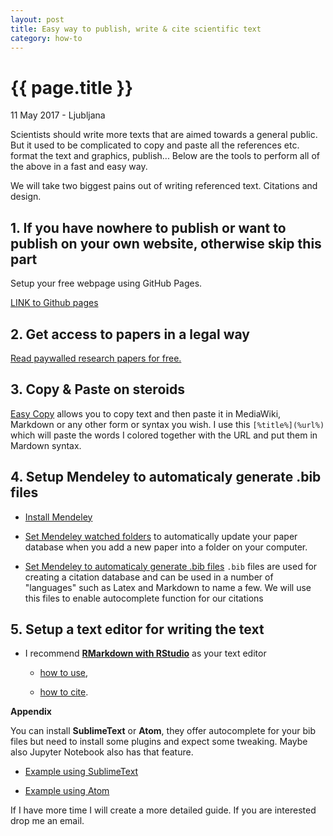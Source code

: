 ```yaml
---
layout: post
title: Easy way to publish, write & cite scientific text
category: how-to
---
```


{{ page.title }}
================

<p class="meta">11 May 2017 - Ljubljana</p>

Scientists should write more texts that are aimed towards a general public. But it used to be complicated to copy and paste all the references etc. format the text and graphics, publish...
Below are the tools to perform all of the above in a fast and easy way.

We will take two biggest pains out of writing referenced text. 
Citations and design.


## 1. If you have nowhere to publish or want to publish on your own website, otherwise skip this part 

Setup your free webpage using GitHub Pages.
 
[LINK to Github pages](https://pages.github.com/)


## 2. Get access to papers in a legal way

[Read paywalled research papers for free. ](http://unpaywall.org/)

## 3. Copy & Paste on steroids

[Easy Copy](https://sites.google.com/site/smokyinkproductions/easy-copy) allows you to copy text and then paste it in MediaWiki, Markdown or any other form or syntax you wish. 
I use this `[%title%](%url%)` which will paste the words I colored together with the URL and put them in Mardown syntax.

## 4. Setup Mendeley to automaticaly generate .bib files

- [Install Mendeley](https://www.mendeley.com/)

- [Set Mendeley watched folders](http://support.mendeley.com/customer/en/portal/articles/989571-how-to-use-the-watched-folders-feature) to automatically update your paper database when you add a new paper into a folder on your computer.

- [Set Mendeley to automaticaly generate .bib files](https://blog.mendeley.com/2012/03/24/how-to-series-generate-bibtex-files-for-your-collections-for-use-in-latex-part-3-of-12/)
`.bib` files are used for creating a citation database and can be used in a number of "languages" such as Latex and Markdown to name a few. We will use this files to enable autocomplete function for our citations

## 5. Setup a text editor for writing the text

- I recommend [**RMarkdown with RStudio**](https://www.rstudio.com/) as your text editor 
   
   - [how to use](https://bookdown.org/yihui/bookdown/), 

   - [how to cite](http://rmarkdown.rstudio.com/authoring_bibliographies_and_citations.html#citation_styles).



**Appendix** 

You can install **SublimeText** or **Atom**, they offer autocomplete for your bib files but need to install some plugins and expect some tweaking. Maybe also Jupyter Notebook also has that feature.


- [Example using SublimeText](https://sylvaindeville.net/2015/07/17/writing-academic-papers-in-plain-text-with-markdown-and-jupyter-notebook/)

- [Example using Atom](https://github.com/ihrke/markdown-paper)

If I have more time I will create a more detailed guide. If you are interested drop me an email.
